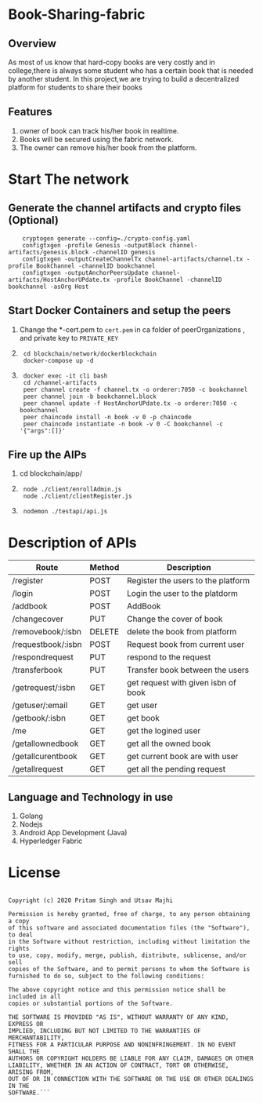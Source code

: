 # Book-Sharing-fabric

## Overview
As most of us know that hard-copy books are very costly and 
in college,there is always some student who has a certain book that is needed by another student.
In this project,we are trying to build a decentralized platform for students to share their books

## Features
1. owner of book can track his/her book in realtime.
2. Books will be secured using the fabric network.
3. The owner can remove his/her book from the platform.

# Start The network
## Generate the channel artifacts and crypto files (Optional)
        cryptogen generate --config=./crypto-config.yaml 
        configtxgen -profile Genesis -outputBlock channel-artifacts/genesis.block -channelID genesis 
        configtxgen -outputCreateChannelTx channel-artifacts/channel.tx -profile BookChannel -channelID bookchannel 
        configtxgen -outputAnchorPeersUpdate channel-artifacts/HostAnchorUPdate.tx -profile BookChannel -channelID bookchannel -asOrg Host
## Start Docker Containers and setup the peers
1. Change the *-cert.pem to ``cert.pem`` in ca folder of peerOrganizations , and private key to ```PRIVATE_KEY```
2.      cd blockchain/network/dockerblockchain
        docker-compose up -d
3.      docker exec -it cli bash
        cd /channel-artifacts
        peer channel create -f channel.tx -o orderer:7050 -c bookchannel
        peer channel join -b bookchannel.block
        peer channel update -f HostAnchorUPdate.tx -o orderer:7050 -c bookchannel
        peer chaincode install -n book -v 0 -p chaincode
        peer chaincode instantiate -n book -v 0 -C bookchannel -c '{"args":[]}'

## Fire up the AIPs
1. cd blockchain/app/
2.      node ./client/enrollAdmin.js
        node ./client/clientRegister.js
3.      nodemon ./testapi/api.js

# Description of APIs
Route | Method| Description
-------|-------|-----------|
/register| POST | Register the users to the platform 
/login | POST | Login the user to the platdorm 
/addbook | POST | AddBook
/changecover | PUT | Change the cover of book 
/removebook/:isbn | DELETE | delete the book from platform 
/requestbook/:isbn |POST | Request book from current user
/respondrequest | PUT | respond to the request 
/transferbook | PUT| Transfer book between the users
/getrequest/:isbn | GET | get request with given isbn of book
/getuser/:email | GET| get user 
/getbook/:isbn | GET | get book
/me | GET |get the logined user
/getallownedbook | GET | get all the owned book
/getallcurentbook | GET | get current book are with user
/getallrequest |GET | get all the pending request


## Language and Technology in use
1. Golang
2. Nodejs
3. Android App Development (Java)
4. Hyperledger Fabric


# License
```MIT License

Copyright (c) 2020 Pritam Singh and Utsav Majhi

Permission is hereby granted, free of charge, to any person obtaining a copy
of this software and associated documentation files (the "Software"), to deal
in the Software without restriction, including without limitation the rights
to use, copy, modify, merge, publish, distribute, sublicense, and/or sell
copies of the Software, and to permit persons to whom the Software is
furnished to do so, subject to the following conditions:

The above copyright notice and this permission notice shall be included in all
copies or substantial portions of the Software.

THE SOFTWARE IS PROVIDED "AS IS", WITHOUT WARRANTY OF ANY KIND, EXPRESS OR
IMPLIED, INCLUDING BUT NOT LIMITED TO THE WARRANTIES OF MERCHANTABILITY,
FITNESS FOR A PARTICULAR PURPOSE AND NONINFRINGEMENT. IN NO EVENT SHALL THE
AUTHORS OR COPYRIGHT HOLDERS BE LIABLE FOR ANY CLAIM, DAMAGES OR OTHER
LIABILITY, WHETHER IN AN ACTION OF CONTRACT, TORT OR OTHERWISE, ARISING FROM,
OUT OF OR IN CONNECTION WITH THE SOFTWARE OR THE USE OR OTHER DEALINGS IN THE
SOFTWARE.```
